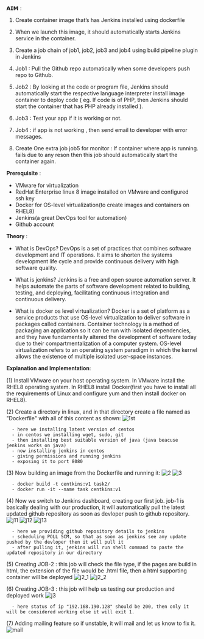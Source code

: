 
𝗔𝗜𝗠 :

1. Create container image that’s has Jenkins installed using dockerfile 

2. When we launch this image, it should automatically starts Jenkins service in the container.

3. Create a job chain of job1, job2, job3 and job4 using build pipeline plugin in Jenkins

4. Job1 : Pull the Github repo automatically when some developers push repo to Github.

5. Job2 : By looking at the code or program file, Jenkins should automatically start the respective language interpreter install image container to deploy code ( eg. If code is of PHP, then Jenkins should start the container that has PHP already installed ).

6. Job3 : Test your app if it is working or not.

7. Job4 : if app is not working , then send email to developer with error messages.

8. Create One extra job job5 for monitor : If container where app is running. fails due to any reson then this job should automatically start the container again.


𝐏𝐫𝐞𝐫𝐞𝐪𝐮𝐢𝐬𝐢𝐭𝐞 :

- VMware for virtualization
- RedHat Enterprise linux 8 image installed on VMware and configured ssh key
- Docker for OS-level virtualization(to create images and containers on RHEL8)
- Jenkins(a great DevOps tool for automation)
- Github account

𝐓𝐡𝐞𝐨𝐫𝐲 :

- What is DevOps?
    DevOps is a set of practices that combines software development and IT operations. It aims to shorten the systems development life cycle and provide continuous delivery with     high software quality.

- What is jenkins?
    Jenkins is a free and open source automation server. It helps automate the parts of software development related to building, testing, and deploying, facilitating continuous     integration and continuous delivery.

- What is docker os level virtualization?
    Docker is a set of platform as a service products that use OS-level virtualization to deliver software in packages called containers.
    Container technology is a method of packaging an application so it can be run with isolated dependencies, and they have fundamentally altered the development of software         today due to their compartmentalization of a computer system.
    OS-level virtualization refers to an operating system paradigm in which the kernel allows the existence of multiple isolated user-space instances.

𝐄𝐱𝐩𝐥𝐚𝐧𝐚𝐭𝐢𝐨𝐧 𝐚𝐧𝐝 𝐈𝐦𝐩𝐥𝐞𝐦𝐞𝐧𝐭𝐚𝐭𝐢𝐨𝐧:

(1) Install VMware on your host operating system. In VMware install the RHEL8 operating system. In RHEL8 install Docker(first you have to install all the requirements of Linux and configure yum and then install docker on RHEL8).

(2) Create a directory in linux, and in that directory create a file named as "Dockerfile" with all of this content as shown:
      ![1st](https://user-images.githubusercontent.com/41663027/88304968-8ca07a00-cd26-11ea-92eb-e9ee82b669a0.PNG)

      - here we installing latest version of centos
      - in centos we installing wget, sudo, git
      - then installing best suitable version of java (java beacuse jenkins works on java)
      - now installing jenkins in centos 
      - giving permissions and running jenkins
      - exposing it to port 8080
      
(3) Now building an image from the Dockerfile and running it: 
![2](https://user-images.githubusercontent.com/41663027/88308579-d723f580-cd2a-11ea-8a6f-ddf1a1a1df60.PNG)
![3](https://user-images.githubusercontent.com/41663027/88308741-0470a380-cd2b-11ea-8162-bf13e8b615a1.PNG)
      
      - docker build -t centkins:v1 task2/
      - docker run -it --name task centkins:v1
      
(4) Now we switch to Jenkins dashboard, creating our first job.
    job-1 is basically dealing with our production, it will automatically pull the latest updated github repository as soon as devloper push to github repository.
    ![j11](https://user-images.githubusercontent.com/41663027/88310718-a09baa00-cd2d-11ea-82f5-20c2c75973e7.PNG)
    ![j12](https://user-images.githubusercontent.com/41663027/88310785-b1e4b680-cd2d-11ea-88cb-cfa1b204e02b.PNG)
    ![j13](https://user-images.githubusercontent.com/41663027/88310803-b9a45b00-cd2d-11ea-9b7c-6bda92ccd144.PNG)
      
      - here we providing github repository details to jenkins 
      - scheduling POLL SCM, so that as soon as jenkins see any update pushed by the devloper then it will pull it
      - after pulling it, jenkins will run shell command to paste the updated repository in our directory

(5) Creating JOB-2 : this job will check the file type, if the pages are build in html, the extension of the file would be .html file, then a html supporting container will be deployed
![j2_1](https://user-images.githubusercontent.com/41663027/88316340-4dc5f080-cd35-11ea-85bd-f99faf7bf03e.PNG)
![j2_2](https://user-images.githubusercontent.com/41663027/88316434-777f1780-cd35-11ea-8ce2-6c925993ee35.PNG)

(6) Creating JOB-3 : this job will help us testing our production and deployed work
![j3](https://user-images.githubusercontent.com/41663027/88317259-a77aea80-cd36-11ea-8e5a-c258388cef9f.PNG)

      - here status of ip "192.168.190.128" should be 200, then only it will be considered working else it will exit 1.
      
 (7) Adding mailing feature so if unstable, it will mail and let us know to fix it.
![mail](https://user-images.githubusercontent.com/41663027/88318341-35a3a080-cd38-11ea-9a6f-2c3a692c4d23.PNG)












